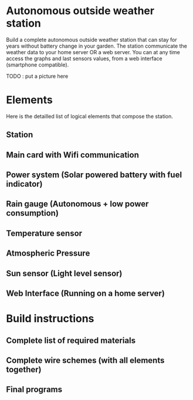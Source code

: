 # Autonomous outside weather station

Build a complete autonomous outside weather station that can stay for years without battery change in your garden.
The station communicate the weather data to your home server OR a web server.
You can at any time access the graphs and last sensors values, from a web interface (smartphone compatible).

TODO : put a picture here

# Elements

Here is the detailled list of logical elements that compose the station.

## Station 

## Main card with Wifi communication

## Power system  (Solar powered battery with fuel indicator)

## Rain gauge (Autonomous + low power consumption)  

## Temperature sensor

## Atmospheric Pressure

## Sun sensor (Light level sensor)

## Web Interface (Running on a home server)

# Build instructions

## Complete list of required materials

## Complete wire schemes (with all elements together)

## Final programs
